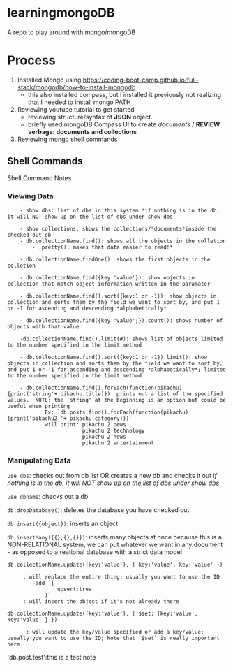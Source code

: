 # learningmongoDB
A repo to play around with mongo/mongoDB

# Process
1. Installed Mongo using https://coding-boot-camp.github.io/full-stack/mongodb/how-to-install-mongodb
    - this also installed compass, but I installed it previously not realizing that I needed to install mongo PATH
2. Reviewing youtube tutorial to get started
    - reviewing structure/syntax of **JSON** object.
    - briefly used mongoDB Compass UI to create *documents* / **REVIEW verbage: documents and collections**
3. Reviewing mongo shell commands


## Shell Commands 
Shell Command Notes

### Viewing Data

        - show dbs: list of dbs in this system *if nothing is in the db, it will NOT show up on the list of dbs under show dbs

        - show collections: shows the collections/*documents*inside the checked out db
        - db.collectionName.find(): shows all the objects in the colletion
            - .pretty(): makes that data easier to read!*

        - db.collectionName.findOne(): shows the first objects in the colletion

        - db.collectionName.find({key:'value'}): show objects in collection that match object information written in the paramater
            
        - db.collectionName.find().sort({key:1 or -1}): show objects in collection and sorts them by the field we want to sort by, and put 1 or -1 for ascending and descending *alphabetically*

        - db.collectionName.find({key:'value';}).count(): shows number of objects with that value

        -db.collectionName.find().limit(#): shows list of objects limited to the number specified in the limit method

        - db.collectionName.find().sort({key:1 or -1}).limit(): show objects in collection and sorts them by the field we want to sort by, and put 1 or -1 for ascending and descending *alphabetically*; limited to the number specified in the limit method

        - db.collectionName.find().forEach(function(pikachu){print('string'+ pikachu.title)}): prints out a list of the specified values.  NOTE: the 'string' at the beginning is an option but could be useful when printing
                Ex: `db.posts.find().forEach(function(pikachu){print('pikachu2 '+ pikachu.category)})`
                will print: pikachu 2 news
                            pikachu 2 technology
                            pikachu 2 news
                            pikachu 2 entertainment
                
### Manipulating Data

 `use dbs`: checks out from db list OR creates a new db and checks it out *if nothing is in the db, it will NOT show up on the list of dbs under show dbs*

 `use dbname`: checks out a db

 `db.dropDatabase()`: deletes the database you have checked out

 `db.insert({object})`: inserts an object

 `db.insertMany({{},{},{}})`: inserts many objects at once because this is a NON-RELATIONAL system, we can put whatever we want in any document - as opposed to a reational database with a strict data model

 `db.collectionName.update({key:'value'},
                {
                    key:'value',
                    key:'value'
                })`
                
         : will replace the entire thing; usually you want to use the ID
            -add `{
                    upsert:true
                }`
         : will insert the object if it's not already there

`db.collectionName.update({key:'value'},
                {
                    $set: {key:'value',
                    key:'value'
                    }
                })`
                
          : will update the key/value specified or add a key/value; usually you want to use the ID; Note that `$set` is really important here

'db.post.test':this is a test note